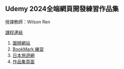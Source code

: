 <h2>Udemy 2024全端網頁開發練習作品集</h2>
授課教師：Wilson Ren

<a href="https://www.udemy.com/course/wilson-full-stack-web-development">課程連結</a>

1. <a href="https://github.com/jptable/FontEndPractice_GoGame/tree/dee15864498fcb4167ad25f2b64947eb5883d38b/GoGame">圍棋網站</a>
2. <a href="https://github.com/jptable/FullStackDevelopment_Practice/tree/main/BookMark">BookMark 練習</a>
3. <a href="https://github.com/jptable/FullStackDevelopment_Practice/tree/main/JapanTravel">日本旅遊網</a>
4. <a href="https://github.com/jptable/FullStackDevelopment_Practice/tree/main/PortfolioPage">作品集頁面</a>
